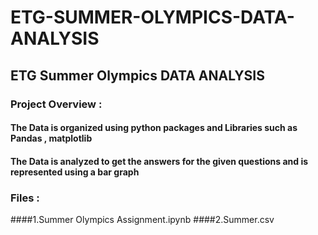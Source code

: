 # ETG-SUMMER-OLYMPICS-DATA-ANALYSIS
## ETG  Summer Olympics  DATA ANALYSIS
### Project Overview :
 #### The Data is organized using python packages and Libraries such as Pandas , matplotlib 
 #### The Data is analyzed to get the answers for the given questions and  is represented using  a bar graph
### Files :
   ####1.Summer Olympics Assignment.ipynb
   ####2.Summer.csv
